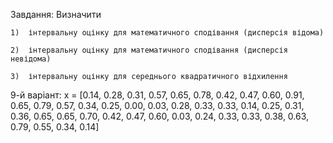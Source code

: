 
Завдання: 
    Визначити

    1)  інтервальну оцінку для математичного сподівання (дисперсія відома)

    2)  інтервальну оцінку для математичного сподівання (дисперсія невідома)

    3)  інтервальну оцінку для середнього квадратичного відхилення

9-й варіант:
x = [0.14, 0.28, 0.31, 0.57, 0.65, 0.78, 0.42, 0.47, 
     0.60, 0.91, 0.65, 0.79, 0.57, 0.34, 0.25, 0.00, 
     0.03, 0.28, 0.33, 0.33, 0.14, 0.25, 0.31, 0.36, 
     0.65, 0.65, 0.70, 0.42, 0.47, 0.60, 0.03, 0.24, 
     0.33, 0.33, 0.38, 0.63, 0.79, 0.55, 0.34, 0.14]
